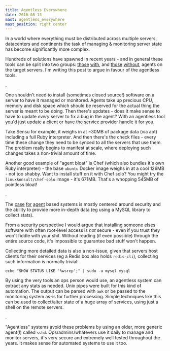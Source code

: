 ```yaml
---
title: Agentless Everywhere
date: 2016-08-13
mast: agentless_everywhere
mast_position: right center
---
```


In a world where everything must be distributed across multiple servers, datacenters and continents the task of managing & monitoring server state has become significantly more complex.

Hundreds of solutions have spawned in recent years - and in general these tools can be split into two groups: [those](https://sensuapp.org) [with](https://puppet.com), and [those](https://github.com/Fizzadar/pyinfra) [without](https://github.com/fabric/fabric), agents on the target servers. I'm writing this post to argue in favour of the agentless tools.

.

One shouldn't need to install (sometimes closed source!) software on a server to have it managed or monitored. Agents take up precious CPU, memory and disk space which should be reserved for the actual thing the server is meant to be doing. Then there's updates - does it make sense to have to update _every_ server to fix a bug in the agent? With an agentless tool you'd just update a client or have the service provider handle it for you.

Take Sensu for example, it weighs in at ~30MB of package data (via apt) including a full Ruby interpreter. And then there's the check files - every time these change they need to be synced to all the servers that use them. The problem really begins to manifest at scale, where deploying such changes takes a non-trivial amount of time.

Another good example of "agent bloat" is Chef (which also bundles it's own Ruby interpreter) - the base `ubuntu` Docker image weighs in at a cool 126MB - not too shabby. Want to install stuff on it with Chef solo? You might try the `linuxkonsult/chef-solo` image - it's 671MB. That's a whopping 545MB of pointless bloat!

.

The [case](https://www.sciencelogic.com/blog/agent-vs-agentless-monitoring) [for](http://www.midvision.com/resources-blog/bid/273230/Agent-vs-Agentless-Deployments-Part-1-Agent-Based-Deployments) [agent](https://www.controlup.com/blog/agent-agentless/) based systems is mostly centered around security and the ability to provide more in-depth data (eg using a MySQL library to collect stats).

From a security perspective I would argue that installing someone elses software with often root-level access is _not_ secure - even if you trust they won't fiddle with your shit. Without reading (if even possible) through the entire source code, it's impossible to guarantee bad stuff won't happen.

Collecting more detailed data is also a non-issue, given that servers host clients for their services (eg a Redis box also holds `redis-cli`), collecting such information is normally trivial:

    echo "SHOW STATUS LIKE '%wsrep';" | sudo -u mysql mysql

By using the very tools an ops person would use, an agentless system can extract any stats as needed. Unix pipes were built for this kind of automation. The output can be parsed with `awk` or be passed to the monitoring system as-is for further processing. Simple techniques like this can be used to collect/alter state of a huge array of services, using just a shell on the remote servers.

.

"Agentless" systems avoid these problems by using an older, more generic agent(!) called `sshd`. Ops/admins/whatevers use it daily to manage and monitor servers, it's very secure and extremely well tested throughout the years. It makes sense for automated systems to use it too.
